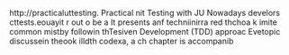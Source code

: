 
http://practicaluttesting.
Practical nit Testing with JU
Nowadays develors cttests.eouayit  r out o be a
It presents anf techniinirra red thchoa  k imite common mistby followin thTesiven Development (TDD) approac Evetopic discussein theook  illdth codexa, a ch chapter is accompanib













